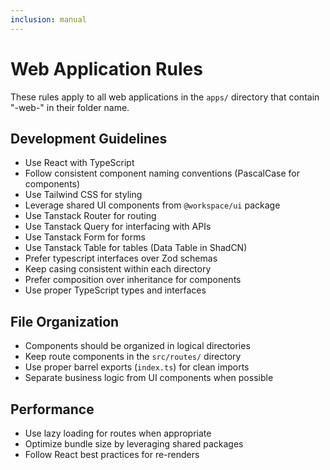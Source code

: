 ```yaml
---
inclusion: manual
---
```


# Web Application Rules

These rules apply to all web applications in the `apps/` directory that contain "-web-" in their folder name.

## Development Guidelines

- Use React with TypeScript
- Follow consistent component naming conventions (PascalCase for components)
- Use Tailwind CSS for styling 
- Leverage shared UI components from `@workspace/ui` package
- Use Tanstack Router for routing
- Use Tanstack Query for interfacing with APIs
- Use Tanstack Form for forms
- Use Tanstack Table for tables (Data Table in ShadCN)
- Prefer typescript interfaces over Zod schemas
- Keep casing consistent within each directory
- Prefer composition over inheritance for components
- Use proper TypeScript types and interfaces

## File Organization

- Components should be organized in logical directories
- Keep route components in the `src/routes/` directory
- Use proper barrel exports (`index.ts`) for clean imports
- Separate business logic from UI components when possible

## Performance

- Use lazy loading for routes when appropriate
- Optimize bundle size by leveraging shared packages
- Follow React best practices for re-renders
